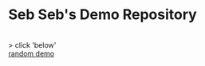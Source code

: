 # Seb Seb's Demo Repository
<br/>> click 'below' <br/>
[random demo](https://sebbyt.github.io/demo/Randommmmm/)<br/>
